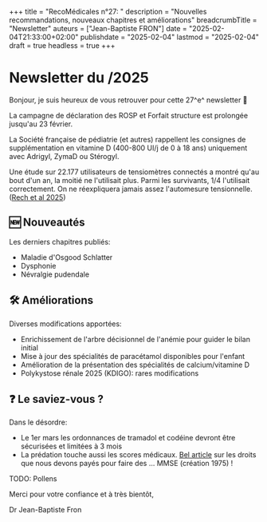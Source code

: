 +++
title = "RecoMédicales n°27: "
description = "Nouvelles recommandations, nouveaux chapitres et améliorations"
breadcrumbTitle = "Newsletter"
auteurs = ["Jean-Baptiste FRON"]
date = "2025-02-04T21:33:00+02:00"
publishdate = "2025-02-04"
lastmod = "2025-02-04"
draft = true
headless = true
+++

# Newsletter du /2025

Bonjour, je suis heureux de vous retrouver pour cette 27^e^ newsletter 📰

La campagne de déclaration des ROSP et Forfait structure est prolongée jusqu'au 23 février.

La Société française de pédiatrie (et autres) rappellent les consignes de supplémentation en vitamine D (400-800 UI/j de 0 à 18 ans) uniquement avec Adrigyl, ZymaD ou Stérogyl.

Une étude sur 22.177 utilisateurs de tensiomètres connectés a montré qu'au bout d'un an, la moitié ne l'utilisait plus. Parmi les survivants, 1/4 l'utilisait correctement. On ne réexpliquera jamais assez l'automesure tensionnelle. ([Rech et al 2025](https://journals.lww.com/jhypertension/fulltext/2025/01000/user_engagement_with_home_blood_pressure.7.aspx))

## 🆕 Nouveautés

Les derniers chapitres publiés:

- Maladie d'Osgood Schlatter
- Dysphonie
- Névralgie pudendale

## 🛠️ Améliorations

Diverses modifications apportées:

- Enrichissement de l'arbre décisionnel de l'anémie pour guider le bilan initial
- Mise à jour des spécialités de paracétamol disponibles pour l'enfant
- Amélioration de la présentation des spécialités de calcium/vitamine D
- Polykystose rénale 2025 (KDIGO): rares modifications

## ❓ Le saviez-vous ?

Dans le désordre:

- Le 1er mars les ordonnances de tramadol et codéine devront être sécurisées et limitées à 3 mois
- La prédation touche aussi les scores médicaux. [Bel article]( https://methodorecherche.com/droits-auteur-echelle-mmse-version-francaise/) sur les droits que nous devons payés pour faire des ... MMSE (création 1975) !

TODO: Pollens

Merci pour votre confiance et à très bientôt,

Dr Jean-Baptiste Fron

